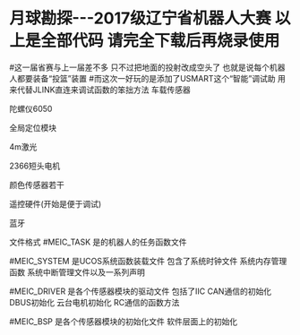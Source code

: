 #  月球勘探---2017级辽宁省机器人大赛 以上是全部代码 请完全下载后再烧录使用

#这一届省赛与上一届差不多 只不过把地面的投射改成空头了  也就是说每个机器人都要装备“投篮”装置
#而这次一好玩的是添加了USMART这个“智能”调试助 用来代替JLINK直连来调试函数的笨拙方法
车载传感器  

陀螺仪6050 

全局定位模块 

4m激光 

2366短头电机  

颜色传感器若干   

遥控硬件(开始是便于调试)

蓝牙

文件格式
#MEIC_TASK 是的机器人的任务函数文件

#MEIC_SYSTEM 是UCOS系统函数装载文件 包含了系统时钟文件 系统内存管理函数 系统中断管理文件以及一系列声明

#MEIC_DRIVER 是各个传感器模块的驱动文件 包括了IIC CAN通信的初始化 DBUS初始化 云台电机初始化 RC通信的函数方法

#MEIC_BSP 是各个传感器模块的初始化文件 软件层面上的初始化






